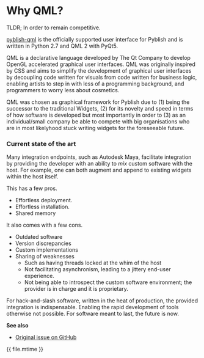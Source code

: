 
# Why QML?

TLDR; In order to remain competitive.

[pyblish-qml][] is the officially supported user interface for Pyblish and is written in Python 2.7 and QML 2 with PyQt5.

QML is a declarative language developed by The Qt Company to develop OpenGL accelerated graphical user interfaces. QML was originally inspired by CSS and aims to simplify the development of graphical user interfaces by decoupling code written for visuals from code written for business logic, enabling artists to step in with less of a programming background, and programmers to worry less about cosmetics.

QML was chosen as graphical framework for Pyblish due to (1) being the successor to the traditional Widgets, (2) for its novelty and speed in terms of how software is developed but most importantly in order to (3) as an individual/small company be able to compete with big organisations who are in most likelyhood stuck writing widgets for the foreseeable future.

### Current state of the art

Many integration endpoints, such as Autodesk Maya, facilitate integration by providing the developer with an ability to *mix* custom software with the host. For example, one can both augment and append to existing widgets within the host itself.

This has a few pros.

- Effortless deployment.
- Effortless installation.
- Shared memory

It also comes with a few cons.

- Outdated software
- Version discrepancies
- Custom implementations
- Sharing of weaknesses
  - Such as having threads locked at the whim of the host
  - Not facilitating asynchronism, leading to a jittery end-user experience.
  - Not being able to introspect the custom software environment; the provider is in charge and it is proprietary.

For hack-and-slash software, written in the heat of production, the provided integration is indispensable. Enabling the rapid development of tools otherwise not possible. For software meant to last, the future is now.

**See also**

- [Original issue on GitHub](https://github.com/pyblish/pyblish-base/issues/48)

<div class="modified-date">{{ file.mtime }}</div>

[pyblish-qml]: https://github.com/pyblish/pyblish-qml
